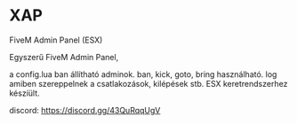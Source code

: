 # XAP
FiveM Admin Panel (ESX) 

Egyszerű FiveM Admin Panel, 

a config.lua ban állítható adminok.
ban, kick, goto, bring használható.
log amiben szereppelnek a csatlakozások, kilépések stb. 
ESX keretrendszerhez készíült.

discord: https://discord.gg/43QuRqqUgV
